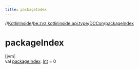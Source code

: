 ```yaml
---
title: packageIndex
---
```

//[KotlinInside](../../../index.html)/[be.zvz.kotlininside.api.type](../index.html)/[DCCon](index.html)/[packageIndex](package-index.html)



# packageIndex



[jvm]\
val [packageIndex](package-index.html): [Int](https://kotlinlang.org/api/latest/jvm/stdlib/kotlin/-int/index.html) = 0




